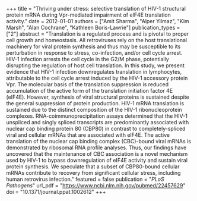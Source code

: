 +++
title = "Thriving under stress: selective translation of HIV-1 structural protein mRNA during Vpr-mediated impairment of eIF4E translation activity."
date = 2012-01-01
authors = ["Amit Sharma", "Alper Yilmaz", "Kim Marsh", "Alan Cochrane", "Kathleen Boris-Lawrie"]
publication_types = ["2"]
abstract = "Translation is a regulated process and is pivotal to proper cell growth and homeostasis. All retroviruses rely on the host translational machinery for viral protein synthesis and thus may be susceptible to its perturbation in response to stress, co-infection, and/or cell cycle arrest. HIV-1 infection arrests the cell cycle in the G2/M phase, potentially disrupting the regulation of host cell translation. In this study, we present evidence that HIV-1 infection downregulates translation in lymphocytes, attributable to the cell cycle arrest induced by the HIV-1 accessory protein Vpr. The molecular basis of the translation suppression is reduced accumulation of the active form of the translation initiation factor 4E (eIF4E). However, synthesis of viral structural proteins is sustained despite the general suppression of protein production. HIV-1 mRNA translation is sustained due to the distinct composition of the HIV-1 ribonucleoprotein complexes. RNA-coimmunoprecipitation assays determined that the HIV-1 unspliced and singly spliced transcripts are predominantly associated with nuclear cap binding protein 80 (CBP80) in contrast to completely-spliced viral and cellular mRNAs that are associated with eIF4E. The active translation of the nuclear cap binding complex (CBC)-bound viral mRNAs is demonstrated by ribosomal RNA profile analyses. Thus, our findings have uncovered that the maintenance of CBC association is a novel mechanism used by HIV-1 to bypass downregulation of eIF4E activity and sustain viral protein synthesis. We speculate that a subset of CBP80-bound cellular mRNAs contribute to recovery from significant cellular stress, including human retrovirus infection."
featured = false
publication = "*PLoS Pathogens*"
url_pdf = "https://www.ncbi.nlm.nih.gov/pubmed/22457629"
doi = "10.1371/journal.ppat.1002612"
+++

